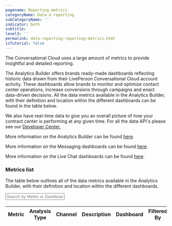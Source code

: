 ```yaml
---
pagename: Reporting metrics
categoryName: Data & reporting
subCategoryName: ''
indicator: both
subtitle:
level3: ''
permalink: data-reporting-reporting-metrics.html
isTutorial: false
---
```

The Conversational Cloud uses a large amount of metrics to provide insightful and detailed reporting.

The Analytics Builder offers brands ready-made dashboards reflecting historic data drawn from their LivePerson Conversational Cloud account activity. These dashboards allow brands to monitor and optimize contact center operations, increase conversions through campaigns and enact data-driven decisions. All the data metrics available in the Analytics Builder, with their definition and location within the different dashboards can be found in the table below.

We also have real-time data to give you an overall picture of how your contract center is performing at any given time. For all the data API's please see our [Developer Center.](https://developers.liveperson.com/essential-resources-api-data-metrics.html)

More information on the Analytics Builder can be found [here](data-reporting-report-builder-report-builder-overview.html).

More information on the Messaging dashboards can be found [here](data-reporting-messaging-messaging-dashboards-performance-dashboard-for-messaging.html).

More information on the Live Chat dashboards can be found [here](https://knowledge.liveperson.com/data-reporting-live-chat-chat-dashboards-agent-activity-dashboard.html).

### Metrics list

The table below outlines all of the data metrics available in the Analytics Builder, with their definition and location within the different dashboards.

<div id="metrics">
<input id="metricsSearch" placeholder="Search by Metric or Dashboard" />
<div class="tablecontainer containerMetrics" style="transform: rotate(360deg) scaleY(-1); margin-top: 20px;">
<table class="metricstable" id="datametricstable" style="transform: rotate(360deg) scaleY(-1)">
  <thead>
    <tr>
      <th>Metric</th>
      <th class="analysis">Analysis Type</th>
      <th class="channel">Channel</th>
      <th class="description">Description</th>
      <th class="dashboard">Dashboard</th>
      <th class="filtered">Filtered By</th>
      <th class="formula">Formula (Optional)</th>
    </tr>
  </thead>
  <tbody class="metric-table">
</tbody>
</table>
</div>
</div>
